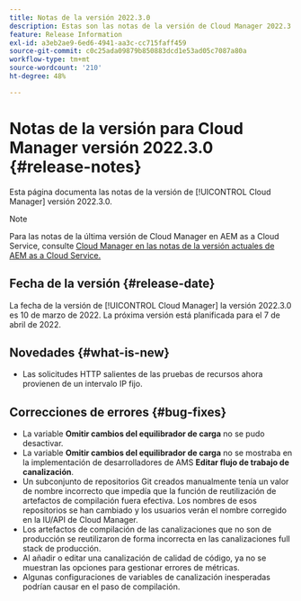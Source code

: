 ```yaml
---
title: Notas de la versión 2022.3.0
description: Estas son las notas de la versión de Cloud Manager 2022.3.0.
feature: Release Information
exl-id: a3eb2ae9-6ed6-4941-aa3c-cc715faff459
source-git-commit: c0c25ada09879b850883dcd1e53ad05c7087a80a
workflow-type: tm+mt
source-wordcount: '210'
ht-degree: 48%

---
```


# Notas de la versión para Cloud Manager versión 2022.3.0 {#release-notes}

Esta página documenta las notas de la versión de [!UICONTROL Cloud Manager] versión 2022.3.0.

>[!NOTE]
>
>Para las notas de la última versión de Cloud Manager en AEM as a Cloud Service, consulte [Cloud Manager en las notas de la versión actuales de AEM as a Cloud Service.](https://experienceleague.adobe.com/docs/experience-manager-cloud-service/content/implementing/using-cloud-manager/release-notes-cloud-manager/release-notes-cm-current.html)

## Fecha de la versión {#release-date}

La fecha de la versión de [!UICONTROL Cloud Manager] la versión 2022.3.0 es 10 de marzo de 2022. La próxima versión está planificada para el 7 de abril de 2022.

## Novedades {#what-is-new}

* Las solicitudes HTTP salientes de las pruebas de recursos ahora provienen de un intervalo IP fijo.


## Correcciones de errores {#bug-fixes}

* La variable **Omitir cambios del equilibrador de carga** no se pudo desactivar.
* La variable **Omitir cambios del equilibrador de carga** no se mostraba en la implementación de desarrolladores de AMS **Editar flujo de trabajo de canalización**.
* Un subconjunto de repositorios Git creados manualmente tenía un valor de nombre incorrecto que impedía que la función de reutilización de artefactos de compilación fuera efectiva. Los nombres de esos repositorios se han cambiado y los usuarios verán el nombre corregido en la IU/API de Cloud Manager.
* Los artefactos de compilación de las canalizaciones que no son de producción se reutilizaron de forma incorrecta en las canalizaciones full stack de producción.
* Al añadir o editar una canalización de calidad de código, ya no se muestran las opciones para gestionar errores de métricas.
* Algunas configuraciones de variables de canalización inesperadas podrían causar en el paso de compilación.
